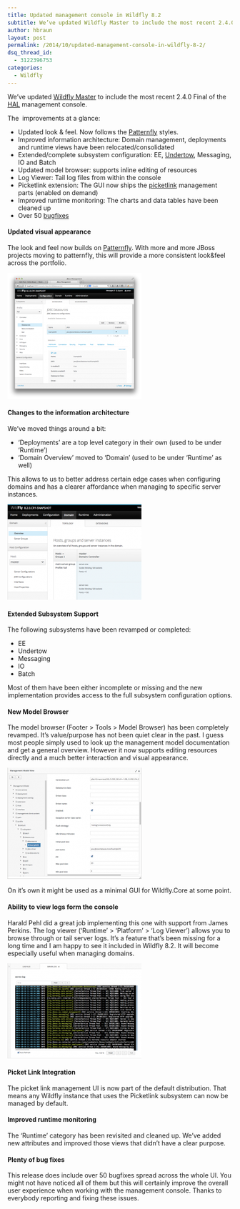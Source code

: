 ```yaml
---
title: Updated management console in Wildfly 8.2
subtitle: We’ve updated Wildfly Master to include the most recent 2.4.0 Final of the HAL management console.
author: hbraun
layout: post
permalink: /2014/10/updated-management-console-in-wildfly-8-2/
dsq_thread_id:
  - 3122396753
categories:
  - Wildfly
---
```

We&#8217;ve updated [Wildfly Master][1] to include the most recent 2.4.0 Final of the [HAL][2] management console.

The  improvements at a glance:

  * Updated look & feel. Now follows the [Patternfly][3] styles.
  * Improved information architecture: Domain management, deployments and runtime views have been relocated/consolidated
  * Extended/complete subsystem configuration: EE, [Undertow][4], Messaging, IO and Batch
  * Updated model browser: supports inline editing of resources
  * Log Viewer: Tail log files from within the console
  * Picketlink extension: The GUI now ships the [picketlink][5] management parts (enabled on demand)
  * Improved runtime monitoring: The charts and data tables have been cleaned up
  * Over 50 [bugfixes][6]

#### Updated visual appearance

The look and feel now builds on [Patternfly][3]. With more and more JBoss projects moving to patternfly, this will provide a more consistent look&feel across the portfolio.

[<img class="aligncenter size-medium wp-image-553" src="/wp-content/uploads/2014/10/patternfly-300x282.png" alt="patternfly" width="300" height="282" />][7]

#### Changes to the information architecture

We&#8217;ve moved things around a bit:

  * &#8216;Deployments&#8217; are a top level category in their own (used to be under &#8216;Runtime&#8217;)
  * &#8216;Domain Overview&#8217; moved to &#8216;Domain&#8217; (used to be under &#8216;Runtime&#8217; as well)

This allows to us to better address certain edge cases when configuring domains and has a clearer affordance when managing to specific server instances.

[<img class="aligncenter size-medium wp-image-555" src="/wp-content/uploads/2014/10/ia-300x214.png" alt="ia" width="300" height="214" />][8]

#### Extended Subsystem Support

The following subsystems have been revamped or completed:

  * EE
  * Undertow
  * Messaging
  * IO
  * Batch

Most of them have been either incomplete or missing and the new implementation provides access to the full subsystem configuration options.

#### New Model Browser

The model browser (Footer > Tools > Model Browser) has been completely revamped. It&#8217;s value/purpose has not been quiet clear in the past. I guess most people simply used to look up the management model documentation and get a general overview. However it now supports editing resources directly and a much better interaction and visual appearance.

[<img class="aligncenter size-medium wp-image-556" src="/wp-content/uploads/2014/10/model_browser-300x249.png" alt="model_browser" width="300" height="249" />][9]

On it&#8217;s own it might be used as a minimal GUI for Wildfly.Core at some point.

#### Ability to view logs form the console

Harald Pehl did a great job implementing this one with support from James Perkins. The log viewer (&#8216;Runtime&#8217; > &#8216;Platform&#8217; > &#8216;Log Viewer&#8217;) allows you to browse through or tail server logs. It&#8217;s a feature that&#8217;s been missing for a long time and I am happy to see it included in Wildfly 8.2. It will become especially useful when managing domains.

[<img class="aligncenter size-medium wp-image-557" src="/wp-content/uploads/2014/10/logviwer-300x213.png" alt="logviwer" width="300" height="213" />][10]

#### Picket Link Integration

The picket link management UI is now part of the default distribution. That means any Wildfly instance that uses the Picketlink subsystem can now be managed by default.

#### Improved runtime monitoring

The &#8216;Runtime&#8217; category has been revisited and cleaned up. We&#8217;ve added new attributes and improved those views that didn&#8217;t have a clear purpose.

#### Plenty of bug fixes

This release does include over 50 bugfixes spread across the whole UI. You might not have noticed all of them but this will certainly improve the overall user experience when working with the management console. Thanks to everybody reporting and fixing these issues.

&nbsp;

 [1]: https://github.com/wildfly/wildfly
 [2]: https://github.com/hal/core
 [3]: https://www.patternfly.org/
 [4]: http://undertow.io/
 [5]: http://picketlink.org/
 [6]: https://issues.jboss.org/issues/?filter=12322272
 [7]: /wp-content/uploads/2014/10/patternfly.png
 [8]: /wp-content/uploads/2014/10/ia.png
 [9]: /wp-content/uploads/2014/10/model_browser.png
 [10]: /wp-content/uploads/2014/10/logviwer.png